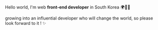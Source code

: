 Hello world, I'm web **front-end developer** in South Korea 🌍👩‍💻

growing into an influential developer who will change the world, so please look forward to it ! ✨

